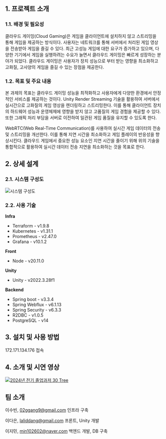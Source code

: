 ## 1. 프로젝트 소개
### 1.1. 배경 및 필요성
클라우드 게이밍(Cloud Gaming)은 게임을 클라이언트에 설치하지 않고 스트리밍을 통해 게임을 제공하는 방식이다. 사용자는 네트워크를 통해 서버에서 처리된 게임 영상을 전송받아 게임을 즐길 수 있다. 최근 고성능 게임에 대한 요구가 증가하고 있으며, 다양한 기기에서 게임을 실행하려는 수요가 늘면서 클라우드 게이밍은 빠르게 성장하는 분야가 되었다. 클라우드 게이밍은 사용자가 장치 성능으로 부터 받는 영향을 최소화하고 고화질, 고사양의 게임을 즐길 수 있는 장점을 제공한다. 


### 1.2. 목표 및 주요 내용
본 과제의 목표는 클라우드 게이밍 성능을 최적화하고 사용자에게 다양한 환경에서 안정적인 서비스를 제공하는 것이다. Unity Render Streaming 기술을 활용하여 서버에서 실시간으로 고화질의 게임 영상을 렌더링하고 스트리밍한다. 이를 통해 클라이언트 장치의 하드웨어 성능과 운영체제에 영향을 받지 않고 고품질의 게임 경험을 제공할 수 있다. 또한 그래픽 처리 부담을 서버로 이전하여 일관된 게임 품질을 유지할 수 있도록 한다. 

WebRTC(Web Real-Time Communication)를 사용하여 실시간 게임 데이터의 전송 및 스트리밍을 개선한다. 이를 통해 지연 시간을 최소화하고 게임 플레이의 반응성을 향상시킨다. 클라우드 게임에서 중요한 성능 요소인 지연 시간을 줄이기 위해 위의 기술을 통합적으로 활용하여 실시간 데이터 전송 지연을 최소화하는 것을 목표로 한다. 


## 2. 상세 설계

### 2.1. 시스템 구성도
![시스템 구성도](https://github.com/user-attachments/assets/b03f4f9b-33b0-41e0-bf5e-91b0c03183ac)

### 2.2. 사용 기술
**Infra**
- Terraform - v1.9.8
- Kubernetes - v1.31.1
- Prometheus - v2.47.0
- Grafana - v10.1.2

**Front**
- Node - v20.11.0

**Unity**
- Unity - v2022.3.28f1

**Backend**
- Spring boot - v3.3.4
- Spring Webflux - v6.1.13
- Spring Security - v6.3.3
- R2DBC - v1.0.5
- PostgreSQL - v14

## 3. 설치 및 사용 방법
172.171.134.176 접속

## 4. 소개 및 시연 영상

[![2024년 전기 졸업과저 30 Tree](https://github.com/user-attachments/assets/a6963421-c98e-4ec6-a6d1-0de552c65a97)](https://www.youtube.com/watch?v=HeQP4ZvuC5g&list=PLFUP9jG-TDp-CVdTbHvql-WoADl4gNkKj&index=30&pp=iAQB)

## 팀 소개
이수빈, 02ggang9@gmail.com 인프라 구축

이다은, laliddang@gmail.com 프론트, Unity 개발

이지민, min102602@naver.com 백엔드 개발, DB 구축
